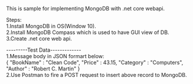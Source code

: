 This is sample for implementing MongoDB with .net core webapi.</br>

Steps:</br>
1.Install MongoDB in OS(Window 10).</br>
2.Install MongoDB Compass which is used to have GUI view of DB.</br>
3.Create .net core web api.</br>

---------Test Data-------------</br>
1.Message body in JSON formart below:</br>
{
  "BookName" : "Clean Code",
  "Price" : 43.15,
  "Category" : "Computers",
  "Author" : "Robert C. Martin"
}</br>
2.Use Postman to fire a POST request to insert above record to MongoDB.</br>
